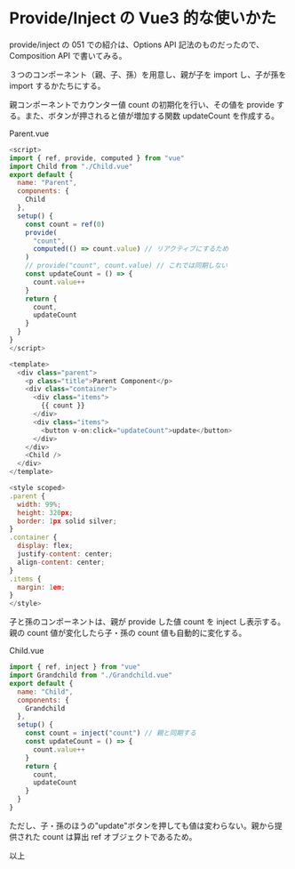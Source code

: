 # Provide/Inject の Vue3 的な使いかた

provide/inject の 051 での紹介は、Options API 記法のものだったので、Composition API で書いてみる。

３つのコンポーネント（親、子、孫）を用意し、親が子を import し、子が孫を import するかたちにする。

親コンポーネントでカウンター値 count の初期化を行い、その値を provide する。また、ボタンが押されると値が増加する関数 updateCount を作成する。

Parent.vue

```js
<script>
import { ref, provide, computed } from "vue"
import Child from "./Child.vue"
export default {
  name: "Parent",
  components: {
    Child
  },
  setup() {
    const count = ref(0)
    provide(
      "count",
      computed(() => count.value) // リアクティブにするため
    )
    // provide("count", count.value) // これでは同期しない
    const updateCount = () => {
      count.value++
    }
    return {
      count,
      updateCount
    }
  }
}
</script>

<template>
  <div class="parent">
    <p class="title">Parent Component</p>
    <div class="container">
      <div class="items">
        {{ count }}
      </div>
      <div class="items">
        <button v-on:click="updateCount">update</button>
      </div>
    </div>
    <Child />
  </div>
</template>

<style scoped>
.parent {
  width: 99%;
  height: 320px;
  border: 1px solid silver;
}
.container {
  display: flex;
  justify-content: center;
  align-content: center;
}
.items {
  margin: 1em;
}
</style>
```

子と孫のコンポーネントは、親が provide した値 count を inject し表示する。親の count 値が変化したら子・孫の count 値も自動的に変化する。

Child.vue

```js
import { ref, inject } from "vue"
import Grandchild from "./Grandchild.vue"
export default {
  name: "Child",
  components: {
    Grandchild
  },
  setup() {
    const count = inject("count") // 親と同期する
    const updateCount = () => {
      count.value++
    }
    return {
      count,
      updateCount
    }
  }
}
```

ただし、子・孫のほうの"update"ボタンを押しても値は変わらない。親から提供された count は算出 ref オブジェクトであるため。

以上
